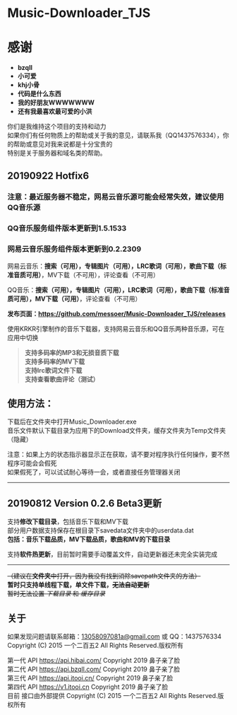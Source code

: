 # Music-Downloader_TJS

# 感谢
 * **bzqll**
 * **小可爱**
 * **khj小骨**
 * **代码是什么东西**
 * **我的好朋友WWWWWWW**
 * **还有我最喜欢最可爱的小洪**
  
你们是我维持这个项目的支持和动力  
如果你们有任何物质上的帮助或关于我的意见，请联系我（QQ1437576334），你的帮助或意见对我来说都是十分宝贵的  
特别是关于服务器和域名类的帮助。
  
## 20190922 Hotfix6
### 注意：最近服务器不稳定，网易云音乐源可能会经常失效，建议使用QQ音乐源  
### QQ音乐服务组件版本更新到**1.5.1533**   
### 网易云音乐服务组件版本更新到**0.2.2309**  
  
网易云音乐：**搜索（可用），专辑图片（可用），LRC歌词（可用），歌曲下载（标准音质可用）**，MV下载（不可用），评论查看（不可用）  
  
QQ音乐：**搜索（可用），专辑图片（可用），LRC歌词（可用），歌曲下载（标准音质可用），MV下载（可用）**，评论查看（不可用）  
  
**发布页面：https://github.com/messoer/Music-Downloader_TJS/releases**
  
使用KRKR引擎制作的音乐下载器，支持网易云音乐和QQ音乐两种音乐源，可在应用中切换  
> **支持多码率的MP3和无损音质下载**  
  **支持多码率的MV下载**  
  **支持lrc歌词文件下载**  
  **支持查看歌曲评论（测试）**
  
## 使用方法：  
下载后在文件夹中打开Music_Downloader.exe  
音乐文件默认下载目录为应用下的Download文件夹，缓存文件夹为Temp文件夹（隐藏） 
  
注意：如果上方的状态指示器显示正在获取，请不要对程序执行任何操作，要不然程序可能会会假死  
如果假死了，可以试试耐心等待一会，或者直接任务管理器关闭 
  
---
## 20190812 Version 0.2.6 Beta3更新
支持**修改下载目录**，包括音乐下载和MV下载  
部分用户数据支持保存在根目录下savedata文件夹中的userdata.dat  
**包括：音乐下载品质，MV下载品质，歌曲和MV的下载目录**  
  
支持**软件热更新**，目前暂时需要手动覆盖文件，自动更新器还未完全实装完成  
  
---
  
~~（建议在**文件夹**中打开，因为我没有找到消除savepath文件夹的方法）~~   
**暂时只支持单线程下载，单文件下载，~~无法自动更新~~**  
~~暂时无法设置 _下载目录_ 和 _缓存目录_~~  
  
## 关于
如果发现问题请联系邮箱：13058097081a@gmail.com 或 QQ：1437576334  
Copyright (C) 2015 一个二百五2 All Rights Reserved.版权所有  
  
第一代 API https://api.hibai.com/ Copyright 2019 鼻子亲了脸  
第二代 API https://api.bzqll.com/ Copyright 2019 鼻子亲了脸  
第三代 API https://api.itooi.cn/ Copyright 2019 鼻子亲了脸  
第四代 API  https://v1.itooi.cn Copyright 2019 鼻子亲了脸  
目前 接口由外部提供 Copyright (C) 2015 一个二百五2 All Rights Reserved.版权所有  
